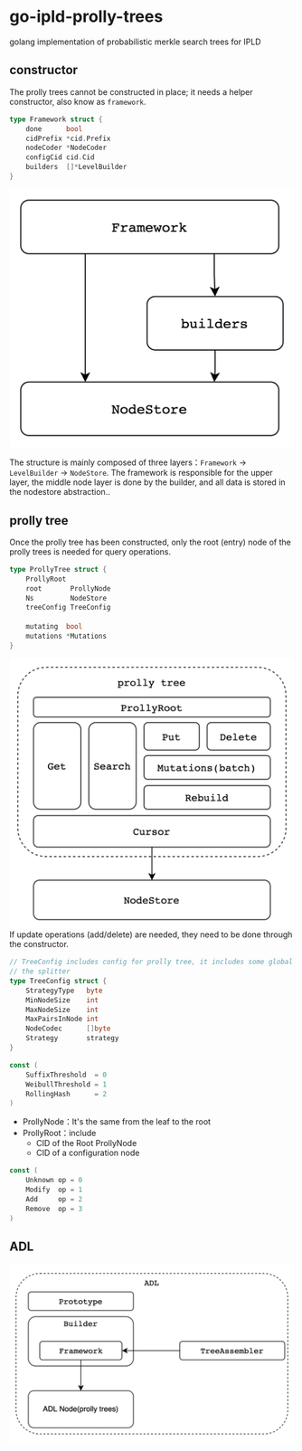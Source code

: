 # go-ipld-prolly-trees
golang implementation of probabilistic merkle search trees for IPLD

## constructor
The prolly trees cannot be constructed in place; it needs a helper constructor, also know as `framework`.
```go
type Framework struct {
	done      bool
	cidPrefix *cid.Prefix
	nodeCoder *NodeCoder
	configCid cid.Cid
	builders  []*LevelBuilder
}
```
![constructor](./docs/images/constructor.png)

The structure is mainly composed of three layers：`Framework` -> `LevelBuilder` -> `NodeStore`.  The framework is responsible for the upper layer, the middle node layer is done by the builder, and all data is stored in the nodestore abstraction..

## prolly tree
Once the prolly tree has been constructed, only the root (entry) node of the prolly trees is needed for query operations.
```go
type ProllyTree struct {
	ProllyRoot
	root       ProllyNode
	Ns         NodeStore
	treeConfig TreeConfig

	mutating  bool
	mutations *Mutations
}
```
![prollytree](./docs/images/prollytree.png)
If update operations (add/delete) are needed, they need to be done through the constructor.

```go
// TreeConfig includes config for prolly tree, it includes some global setting, the splitter method you choose and specific configs about
// the splitter
type TreeConfig struct {
	StrategyType   byte
	MinNodeSize    int
	MaxNodeSize    int
	MaxPairsInNode int
	NodeCodec      []byte
	Strategy       strategy
}
```

```go
const (
	SuffixThreshold  = 0
	WeibullThreshold = 1
	RollingHash      = 2
)
```

* ProllyNode：It's the same from the leaf to the root
* ProllyRoot：include
  - CID of the Root ProllyNode
  - CID of a configuration node

```go
const (
	Unknown op = 0
	Modify  op = 1
	Add     op = 2
	Remove  op = 3
)
```
## ADL
![adl](./docs/images/adl.png)